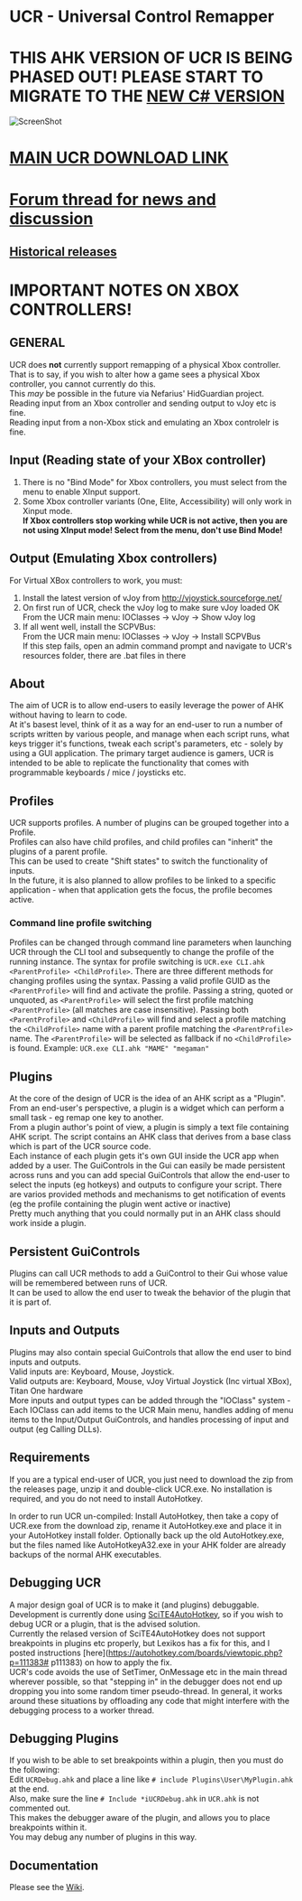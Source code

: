# UCR - Universal Control Remapper

# THIS AHK VERSION OF UCR IS BEING PHASED OUT! PLEASE START TO MIGRATE TO THE [NEW C# VERSION](https://github.com/Snoothy/UCR) 

![ScreenShot](http://i.imgur.com/pSBxCbc.png)
# [MAIN UCR DOWNLOAD LINK](http://evilc.com/files/ahk/ucr/UCR.zip)
# [Forum thread for news and discussion](https://autohotkey.com/boards/viewtopic.php?t=12249)
## [Historical releases](https://github.com/evilC/UCR/releases)

# IMPORTANT NOTES ON XBOX CONTROLLERS!
## GENERAL
UCR does **not** currently support remapping of a physical Xbox controller.  
That is to say, if you wish to alter how a game sees a physical Xbox controller, you cannot currently do this.  
This *may* be possible in the future via Nefarius' HidGuardian project.  
Reading input from an Xbox controller and sending output to vJoy etc is fine.  
Reading input from a non-Xbox stick and emulating an Xbox controlelr is fine.  
## Input (Reading state of your XBox controller)  
1) There is no "Bind Mode" for Xbox controllers, you must select from the menu to enable XInput support.  
2) Some Xbox controller variants (One, Elite, Accessibility) will only work in Xinput mode.  
**If Xbox controllers stop working while UCR is not active, then you are not using XInput mode! Select from the menu, don't use Bind Mode!**  
## Output (Emulating Xbox controllers)
For Virtual XBox controllers to work, you must:  
1) Install the latest version of vJoy from http://vjoystick.sourceforge.net/  
2) On first run of UCR, check the vJoy log to make sure vJoy loaded OK  
From the UCR main menu: IOClasses -> vJoy -> Show vJoy log  
3) If all went well, install the SCPVBus:  
From the UCR main menu: IOClasses -> vJoy -> Install SCPVBus  
If this step fails, open an admin command prompt and navigate to UCR's resources folder, there are .bat files in there  

## About
The aim of UCR is to allow end-users to easily leverage the power of AHK without having to learn to code.  
At it's basest level, think of it as a way for an end-user to run a number of scripts written by various people, and manage when each script runs, what keys trigger it's functions, tweak each script's parameters, etc - solely by using a GUI application.
The primary target audience is gamers, UCR is intended to be able to replicate the functionality that comes with programmable keyboards / mice / joysticks etc.

## Profiles
UCR supports profiles. A number of plugins can be grouped together into a Profile.  
Profiles can also have child profiles, and child profiles can "inherit" the plugins of a parent profile.  
This can be used to create "Shift states" to switch the functionality of inputs.  
In the future, it is also planned to allow profiles to be linked to a specific application - when that application gets the focus, the profile becomes active.

### Command line profile switching
Profiles can be changed through command line parameters when launching UCR through the CLI tool and subsequently to change the profile of the running instance. The syntax for profile switching is `UCR.exe CLI.ahk <ParentProfile> <ChildProfile>`. There are three different methods for changing profiles using the syntax. Passing a valid profile GUID as the `<ParentProfile>` will find and activate the profile. Passing a string, quoted or unquoted, as `<ParentProfile>` will select the first profile matching `<ParentProfile>` (all matches are case insensitive). Passing both `<ParentProfile>` and `<ChildProfile>` will find and select a profile matching the `<ChildProfile>` name with a parent profile matching the `<ParentProfile>` name. The `<ParentProfile>` will be selected as fallback if no `<ChildProfile>` is found.
Example: `UCR.exe CLI.ahk "MAME" "megaman"`

## Plugins
At the core of the design of UCR is the idea of an AHK script as a "Plugin".  
From an end-user's perspective, a plugin is a widget which can perform a small task - eg remap one key to another.  
From a plugin author's point of view, a plugin is simply a text file containing AHK script.
The script contains an AHK class that derives from a base class which is part of the UCR source code.  
Each instance of each plugin gets it's own GUI inside the UCR app when added by a user.
The GuiControls in the Gui can easily be made persistent across runs and you can add special GuiControls that allow the end-user to select the inputs (eg hotkeys) and outputs to configure your script.
There are varios provided methods and mechanisms to get notification of events (eg the profile containing the plugin went active or inactive)  
Pretty much anything that you could normally put in an AHK class should work inside a plugin.  

## Persistent GuiControls
Plugins can call UCR methods to add a GuiControl to their Gui whose value will be remembered between runs of UCR.  
It can be used to allow the end user to tweak the behavior of the plugin that it is part of.

## Inputs and Outputs
Plugins may also contain special GuiControls that allow the end user to bind inputs and outputs.  
Valid inputs are: Keyboard, Mouse, Joystick.  
Valid outputs are: Keyboard, Mouse, vJoy Virtual Joystick (Inc virtual XBox), Titan One hardware  
More inputs and output types can be added through the "IOClass" system - Each IOClass can add items to the UCR Main menu, handles adding of menu items to the Input/Output GuiControls, and handles processing of input and output (eg Calling DLLs).  


## Requirements
If you are a typical end-user of UCR, you just need to download the zip from the releases page, unzip it and double-click UCR.exe. No installation is required, and you do not need to install AutoHotkey.  


In order to run UCR un-compiled:
Install AutoHotkey, then take a copy of UCR.exe from the download zip, rename it AutoHotkey.exe and place it in your AutoHotkey install folder. Optionally back up the old AutoHotkey.exe, but the files named like AutoHotkeyA32.exe in your AHK folder are already backups of the normal AHK executables.  

## Debugging UCR
A major design goal of UCR is to make it (and plugins) debuggable.  
Development is currently done using [SciTE4AutoHotkey](https://autohotkey.com/boards/viewtopic.php?f=6&t=62), so if you wish to debug UCR or a plugin, that is the advised solution.  
Currently the relased version of SciTE4AutoHotkey does not support breakpoints in plugins etc properly, but Lexikos has a fix for this, and I posted instructions [here](https://autohotkey.com/boards/viewtopic.php?p=111383# p111383) on how to apply the fix.  
UCR's code avoids the use of SetTimer, OnMessage etc in the main thread wherever possible, so that "stepping in" in the debugger does not end up dropping you into some random timer pseudo-thread. In general, it works around these situations by offloading any code that might interfere with the debugging process to a worker thread.

## Debugging Plugins
If you wish to be able to set breakpoints within a plugin, then you must do the following:  
Edit `UCRDebug.ahk` and place a line like `# include Plugins\User\MyPlugin.ahk` at the end.  
Also, make sure the line `# Include *iUCRDebug.ahk` in `UCR.ahk` is not commented out.  
This makes the debugger aware of the plugin, and allows you to place breakpoints within it.  
You may debug any number of plugins in this way.  

## Documentation
Please see the [Wiki](https://github.com/evilC/UCR/wiki).
